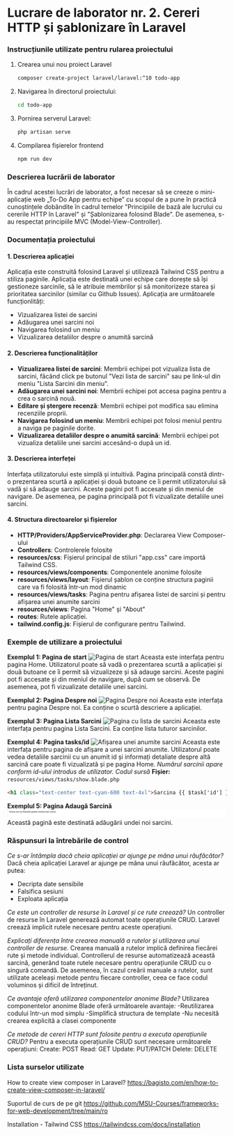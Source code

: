 # Lucrare de laborator nr. 2. Cereri HTTP și șablonizare în Laravel

### Instrucțiunile utilizate pentru rularea proiectului
1. Crearea unui nou proiect Laravel 
   ```bash
   composer create-project laravel/laravel:^10 todo-app
   ```
2. Navigarea în directorul proiectului:
   ```bash
   cd todo-app
   ```
3. Pornirea serverul Laravel:
   ```bash
   php artisan serve
   ```

4. Compilarea fișierelor frontend
    ```bash
   npm run dev
   ```

### Descrierea lucrării de laborator
În cadrul acestei lucrări de laborator, a fost necesar să se creeze o mini-aplicație web „To-Do App pentru echipe” cu scopul de a pune în practică cunoștințele dobândite în cadrul temelor "Principiile de bază ale lucrului cu cererile HTTP în Laravel" și "Șablonizarea folosind Blade". De asemenea, s-au respectat principiile MVC (Model-View-Controller).


### Documentația proiectului
#### 1. Descrierea aplicației
Aplicația este construită folosind Laravel și utilizează Tailwind CSS pentru a stiliza paginile.
Aplicația este destinată unei echipe care dorește să își gestioneze sarcinile, să le atribuie membrilor și să monitorizeze starea și prioritatea sarcinilor (similar cu Github Issues). 
Aplicația are următoarele funcționlități:
- Vizualizarea listei de sarcini
- Adăugarea unei sarcini noi
- Navigarea folosind un meniu
- Vizualizarea detaliilor despre o anumită sarcină

#### 2. Descrierea funcționalităților
- __Vizualizarea listei de sarcini__: Membrii echipei pot vizualiza lista de sarcini, făcând click pe butonul "Vezi lista de sarcini" sau pe link-ul din meniu "Lista Sarcini din meniu".
- __Adăugarea unei sarcini noi__: Membrii echipei pot accesa pagina pentru a crea o sarcină nouă.
- __Editare și ștergere recenză__: Membrii echipei pot modifica sau elimina recenziile proprii.
- __Navigarea folosind un meniu__: Membrii echipei pot folosi meniul pentru a naviga pe paginile dorite.
- __Vizualizarea detaliilor despre o anumită sarcină__: Membrii echipei pot vizualiza detaliile unei sarcini accesând-o după un id.

#### 3. Descrierea interfeței
Interfața utilizatorului este simplă și intuitivă. Pagina principală constă dintr-o prezentarea scurtă a aplicației și două butoane ce îi permit utilizatorului să vadă și să adauge sarcini. Aceste pagini pot fi accesate și din meniul de navigare. De asemenea, pe pagina principală pot fi vizualizate detaliile unei sarcini.

#### 4. Structura directoarelor și fișierelor
- __HTTP/Providers/AppServiceProvider.php__: Declararea View Composer-ului
- __Controllers__: Controlerele folosite
- __resources/css__: Fișierul principal de stiluri "app.css" care importă Tailwind CSS.
- __resources/views/components__: Componentele anonime folosite
- __resources/views/layout__: Fișierul șablon ce conține structura paginii care va fi folosită într-un mod dinamic
- __resources/views/tasks__: Pagina pentru afișarea listei de sarcini și pentru afișarea unei anumite sarcini
- __resources/views__: Pagina "Home" și "About"
- __routes__: Rutele aplicației.
- __tailwind.config.js__: Fișierul de configurare pentru Tailwind.

### Exemple de utilizare a proiectului

__Exemplul 1: Pagina de start__
![Pagina de start](screenshots/Screenshot%202024-10-19%20212414.png)
Aceasta este interfața pentru pagina Home. Utilizatorul poate să vadă o prezentarea scurtă a aplicației și două butoane ce îi permit să vizualizeze și să adauge sarcini. Aceste pagini pot fi accesate și din meniul de navigare, după cum se observă. De asemenea, pot fi vizualizate detaliile unei sarcini. 

__Exemplul 2: Pagina Despre noi__
![Pagina Despre noi](screenshots/Screenshot%202024-10-19%20212423.png)
Aceasta este interfața pentru pagina Despre noi. Ea conține o scurtă descriere a aplicației.

__Exemplul 3: Pagina Lista Sarcini__
![Pagina cu lista de sarcini](screenshots/Screenshot%202024-10-19%20212435.png)
Aceasta este interfața pentru pagina Lista Sarcini. Ea conține lista tuturor sarcinilor.

__Exemplul 4: Pagina tasks/id__
![Afișarea unei anumite sarcini](screenshots/Screenshot%202024-10-19%20212445.png)
Aceasta este interfața pentru pagina de afișare a unei sarcini anumite. Utilizatorul poate vedea detaliile sarcinii cu un anumit id și informați detaliate despre altă sarcină care poate fi vizualizată și pe pagina Home. 
_Numărul sarcinii apare conform id-ului introdus de utilizator._
_Codul sursă_
**Fișier:** `resources/views/tasks/show.blade.php`
```html
<h1 class="text-center text-cyan-600 text-4xl">Sarcina {{ $task['id'] }}</h1>
```
__Exemplul 5: Pagina Adaugă Sarcină__
![Pagina de creare a unei sarcini](screenshots/Screenshot%202024-10-19%20214612.png)
Această pagină este destinată adăugării undei noi sarcini.

### Răspunsuri la întrebările de control
_Ce s-ar întâmpla dacă cheia aplicației ar ajunge pe mâna unui răufăcător?_
Dacă cheia aplicației Laravel ar ajunge pe mâna unui răufăcător, acesta ar putea:
- Decripta date sensibile
- Falsifica sesiuni
- Exploata aplicația

_Ce este un controller de resurse în Laravel și ce rute creează?_
Un controller de resurse în Laravel generează automat toate operațiunile CRUD. Laravel creează implicit rutele necesare pentru aceste operațiuni.

_Explicați diferența între crearea manuală a rutelor și utilizarea unui controller de resurse._
Crearea manuală a rutelor implică definirea fiecărei rute și metode individual. Controllerul de resurse automatizează această sarcină, generând toate rutele necesare pentru operațiunile CRUD cu o singură comandă. De asemenea, în cazul creării manuale a rutelor, sunt utilizate aceleași metode pentru fiecare controller, ceea ce face codul voluminos și dificil de întreținut. 

_Ce avantaje oferă utilizarea componentelor anonime Blade?_
Utilizarea componentelor anonime Blade oferă următoarele avantaje:
-Reutilizarea codului într-un mod simplu
-Simplifică structura de template
-Nu necesită crearea explicită a clasei componente

_Ce metode de cereri HTTP sunt folosite pentru a executa operațiunile CRUD?_
Pentru a executa operațiunile CRUD sunt necesare următoarele operațiuni:
Create: POST
Read: GET
Update: PUT/PATCH
Delete: DELETE


### Lista surselor utilizate
How to create view composer in Laravel?
https://bagisto.com/en/how-to-create-view-composer-in-laravel/

Suportul de curs de pe git
https://github.com/MSU-Courses/frameworks-for-web-development/tree/main/ro

Installation - Tailwind CSS
https://tailwindcss.com/docs/installation

